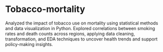 # Tobacco-mortality
Analyzed the impact of tobacco use on mortality using statistical methods and data visualization in Python. Explored correlations between smoking rates and death counts across regions, applying data cleaning, transformation, and EDA techniques to uncover health trends and support policy-making insights.
